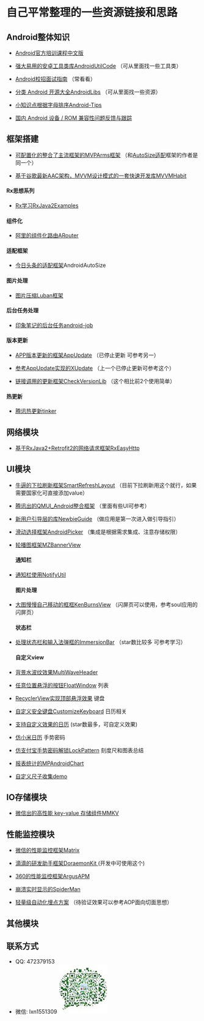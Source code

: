 # 自己平常整理的一些资源链接和思路

## Android整体知识

* [Android官方培训课程中文版](https://github.com/kesenhoo/android-training-course-in-chinese)
* [强大易用的安卓工具类库AndroidUtilCode](https://github.com/Blankj/AndroidUtilCode) （可从里面找一些工具类）

* [Android校招面试指南](https://github.com/LRH1993/android_interview) （常看看）

* [分类 Android 开源大全AndroidLibs](https://github.com/XXApple/AndroidLibs) （可从里面找一些资源）
* [小知识点根据字母排序Android-Tips](https://github.com/tangqi92/Android-Tips)

* [国内 Android 设备 / ROM 兼容性问题反馈与跟踪](https://github.com/android-in-china/Compatibility)

## 框架搭建
* [可配置化的整合了主流框架的MVPArms框架](https://github.com/JessYanCoding/MVPArms) （和<a href="#auto">AutoSize适配</a>框架的作者是同一个）

* [基于谷歌最新AAC架构，MVVM设计模式的一套快速开发库MVVMHabit](https://github.com/goldze/MVVMHabit)
 #### Rx思想系列
* [Rx学习RxJava2Examples](https://github.com/nanchen2251/RxJava2Examples)
 #### 组件化
* [阿里的组件化路由ARouter](https://github.com/alibaba/ARouter)
 #### 适配框架
* [今日头条的适配框架<a name="auto">AndroidAutoSize</a>](https://github.com/JessYanCoding/AndroidAutoSize)
 #### 图片处理
* [图片压缩Luban框架](https://github.com/Curzibn/Luban)
 #### 后台任务处理
* [印象笔记的后台任务android-job](https://github.com/evernote/android-job)
 #### 版本更新
* [APP版本更新的框架AppUpdate](https://github.com/WVector/AppUpdate) （已停止更新 可参考另一）
* [参考AppUpdate实现的XUpdate](https://github.com/xuexiangjys/XUpdate) （上一个已停止更新可参考这个）

* [链接调用的更新框架CheckVersionLib](https://github.com/AlexLiuSheng/CheckVersionLib) （这个相比前2个使用简单）

 #### 热更新
* [腾讯热更新tinker](https://github.com/Tencent/tinker)

## 网络模块

* [基于RxJava2+Retrofit2的网络请求框架RxEasyHttp](https://github.com/zhou-you/RxEasyHttp)


## UI模块

* [牛逼的下拉刷新框架SmartRefreshLayout](https://github.com/scwang90/SmartRefreshLayout) （目前下拉刷新用这个就行，如果需要国家化可直接添加value）

* [腾讯出的QMUI_Android整合框架](https://github.com/Tencent/QMUI_Android) （里面有些UI可参考）

* [新用户引导层的库NewbieGuide](https://github.com/huburt-Hu/NewbieGuide) （做应用是第一次进入做引导指引）

* [滑动选择框架AndroidPicker](https://github.com/gzu-liyujiang/AndroidPicker) （集成是根据需求集成、注意存储权限）

* [轮播图框架MZBannerView](https://github.com/pinguo-zhouwei/MZBannerView)

  #### 通知栏
* [通知栏使用NotifyUtil](https://github.com/wenmingvs/NotifyUtil)
  #### 图片处理
* [大图慢慢自己移动的框框KenBurnsView](https://github.com/flavioarfaria/KenBurnsView) （闪屏页可以使用，参考soul应用的闪屏页）

  #### 状态栏
* [处理状态栏和输入法弹框的ImmersionBar](https://github.com/gyf-dev/ImmersionBar) （star数比较多 可参考学习）

  #### 自定义view
* [背景水波纹效果MultiWaveHeader](https://github.com/scwang90/MultiWaveHeader)
* [任意位置悬浮的按钮FloatWindow](https://github.com/yhaolpz/FloatWindow)
     列表
* [RecyclerView实现顶部悬浮效果](https://github.com/Gavin-ZYX/StickyDecoration)
     键盘
* [自定义安全键盘CustomizeKeyboard](https://github.com/StomHong/CustomizeKeyboard)
     日历相关
* [支持自定义效果的日历](https://github.com/huanghaibin-dev/CalendarView) (star数最多，可自定义效果)
* [仿小米日历](https://github.com/xiaojianglaile/Calendar)
    手势密码
* [仿支付宝手势密码解锁LockPattern](https://github.com/sym900728/LockPattern)
    刻度尺和图表总结
* [报表统计的MPAndroidChart](https://github.com/PhilJay/MPAndroidChart)
* [自定义尺子收集demo](https://github.com/dalong982242260/AndroidRuler)

## IO存储模块

* [微信出的高性能 key-value 存储组件MMKV](https://github.com/Tencent/MMKV)

## 性能监控模块

* [微信的性能监控框架Matrix ](https://github.com/Tencent/matrix)

* [滴滴的研发助手框架DoraemonKit ](https://github.com/didi/DoraemonKit)(开发中可使用这个)

* [360的性能监控框架ArgusAPM](https://github.com/Qihoo360/ArgusAPM)

* [崩溃实时显示的SpiderMan](https://github.com/simplepeng/SpiderMan)

* [轻量级自动化埋点方案](https://github.com/luojilab/DDAutoTracker) （待验证效果可以参考AOP面向切面思想）

## 其他模块



## 联系方式
* QQ: 472379153
* 微信: lxn1551309
![lxn1551309](/img/weixin.jpeg)
